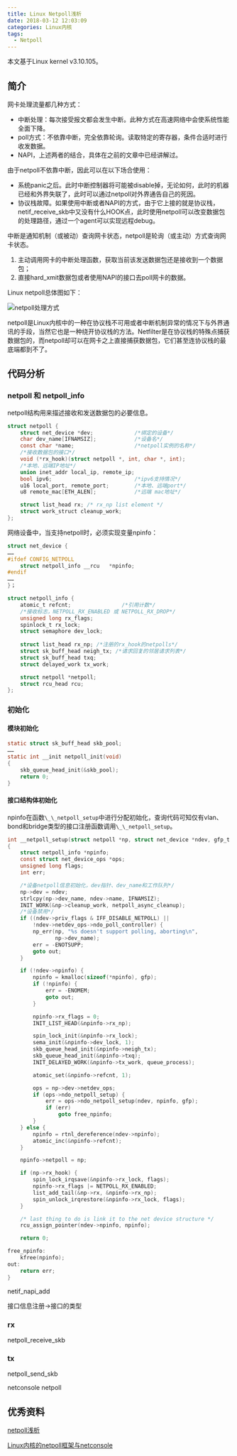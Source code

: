```yaml
---
title: Linux Netpoll浅析
date: 2018-03-12 12:03:09
categories: Linux内核
tags:
  - Netpoll
---
```


本文基于Linux kernel v3.10.105。

## 简介

网卡处理流量都几种方式：

- 中断处理：每次接受报文都会发生中断。此种方式在高速网络中会使系统性能全面下降。
- poll方式：不依靠中断，完全依靠轮询。读取特定的寄存器，条件合适时进行收发数据。
- NAPI，上述两者的结合，具体在之前的文章中已经讲解过。



由于netpoll不依靠中断，因此可以在以下场合使用：

- 系统panic之后。此时中断控制器将可能被disable掉，无论如何，此时的机器已经和外界失联了，此时可以通过netpoll对外界通告自己的死因。
- 协议栈故障。如果使用中断或者NAPI的方式，由于它上接的就是协议栈，netif_receive_skb中又没有什么HOOK点，此时使用netpoll可以改变数据包的处理路径，通过一个agent可以实现远程debug。

中断是通知机制（或被动）查询网卡状态，netpoll是轮询（或主动）方式查询网卡状态。

1. 主动调用网卡的中断处理函数，获取当前该发送数据包还是接收到一个数据包；
2. 直接hard_xmit数据包或者使用NAPI的接口去poll网卡的数据。

Linux netpoll总体图如下：

![netpoll处理方式](/images/Linux-Netpoll浅析/netpoll处理方式.jpg)



netpoll是Linux内核中的一种在协议栈不可用或者中断机制异常的情况下与外界通讯的手段，当然它也是一种绕开协议栈的方法。Netfilter是在协议栈的特殊点捕获数据包的，而netpoll却可以在网卡之上直接捕获数据包，它们甚至连协议栈的最底端都到不了。

## 代码分析

### netpoll 和 netpoll_info

netpoll结构用来描述接收和发送数据包的必要信息。

```c
struct netpoll {
	struct net_device *dev;				/*绑定的设备*/
	char dev_name[IFNAMSIZ];			/*设备名*/
	const char *name;					/*netpoll实例的名称*/
  	/*接收数据包的接口*/
	void (*rx_hook)(struct netpoll *, int, char *, int);
	/*本地、远端IP地址*/
	union inet_addr local_ip, remote_ip;
	bool ipv6;							/*ipv6支持情况*/
	u16 local_port, remote_port;		/*本地、远端port*/
	u8 remote_mac[ETH_ALEN];			/*远端 mac地址*/

	struct list_head rx; /* rx_np list element */
	struct work_struct cleanup_work;
};
```

网络设备中，当支持netpoll时，必须实现变量npinfo：

```c
struct net_device {
……
#ifdef CONFIG_NETPOLL
	struct netpoll_info __rcu	*npinfo;
#endif
……
}；
```

```c
struct netpoll_info {
	atomic_t refcnt;				/*引用计数*/
	/*接收标志，NETPOLL_RX_ENABLED 或 NETPOLL_RX_DROP*/
	unsigned long rx_flags;			
	spinlock_t rx_lock;
	struct semaphore dev_lock;
  
	struct list_head rx_np; /*注册的rx_hook的netpolls*/
	struct sk_buff_head neigh_tx; /*请求回复的邻居请求列表*/
	struct sk_buff_head txq;
	struct delayed_work tx_work;

	struct netpoll *netpoll;
	struct rcu_head rcu;
};
```

### 初始化

#### 模块初始化

```c
static struct sk_buff_head skb_pool;
……
static int __init netpoll_init(void)
{
	skb_queue_head_init(&skb_pool);
	return 0;
}
```

#### 接口结构体初始化

npinfo在函数`\_\_netpoll_setup`中进行分配初始化，查询代码可知仅有vlan、bond和bridge类型的接口注册函数调用`\_\_netpoll_setup`。

```C
int __netpoll_setup(struct netpoll *np, struct net_device *ndev, gfp_t gfp)
{
	struct netpoll_info *npinfo;
	const struct net_device_ops *ops;
	unsigned long flags;
	int err;

    /*设备netpoll信息初始化，dev指针、dev_name和工作队列*/
	np->dev = ndev;
	strlcpy(np->dev_name, ndev->name, IFNAMSIZ);
	INIT_WORK(&np->cleanup_work, netpoll_async_cleanup);
	/*设备禁用*/
	if ((ndev->priv_flags & IFF_DISABLE_NETPOLL) ||
	    !ndev->netdev_ops->ndo_poll_controller) {
		np_err(np, "%s doesn't support polling, aborting\n",
		       np->dev_name);
		err = -ENOTSUPP;
		goto out;
	}

	if (!ndev->npinfo) {
		npinfo = kmalloc(sizeof(*npinfo), gfp);
		if (!npinfo) {
			err = -ENOMEM;
			goto out;
		}

		npinfo->rx_flags = 0;
		INIT_LIST_HEAD(&npinfo->rx_np);

		spin_lock_init(&npinfo->rx_lock);
		sema_init(&npinfo->dev_lock, 1);
		skb_queue_head_init(&npinfo->neigh_tx);
		skb_queue_head_init(&npinfo->txq);
		INIT_DELAYED_WORK(&npinfo->tx_work, queue_process);

		atomic_set(&npinfo->refcnt, 1);

		ops = np->dev->netdev_ops;
		if (ops->ndo_netpoll_setup) {
			err = ops->ndo_netpoll_setup(ndev, npinfo, gfp);
			if (err)
				goto free_npinfo;
		}
	} else {
		npinfo = rtnl_dereference(ndev->npinfo);
		atomic_inc(&npinfo->refcnt);
	}

	npinfo->netpoll = np;

	if (np->rx_hook) {
		spin_lock_irqsave(&npinfo->rx_lock, flags);
		npinfo->rx_flags |= NETPOLL_RX_ENABLED;
		list_add_tail(&np->rx, &npinfo->rx_np);
		spin_unlock_irqrestore(&npinfo->rx_lock, flags);
	}

	/* last thing to do is link it to the net device structure */
	rcu_assign_pointer(ndev->npinfo, npinfo);

	return 0;

free_npinfo:
	kfree(npinfo);
out:
	return err;
}
```



netif_napi_add

接口信息注册->接口的类型

### rx

netpoll_receive_skb

### tx

netpoll_send_skb

netconsole netpoll



## 优秀资料

[netpoll浅析](http://blog.csdn.net/lucien_cc/article/details/11731501)

[Linux内核的netpoll框架与netconsole](http://blog.csdn.net/dog250/article/details/45788497)